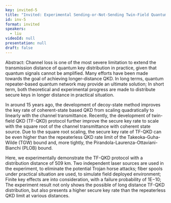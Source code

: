 ```yaml
---
key: invited-5
title: "Invited: Experimental Sending-or-Not-Sending Twin-Field Quantum Key Distribution over 509 km"
id: inv-5
format: invited
speakers:
  - liu
videoId: null
presentation: null
draft: false
---
```

Abstract: Channel loss is one of the most severe limitation to extend the transmission distance of quantum key distribution in practice, given that quantum signals cannot be amplified. Many efforts have been made towards the goal of achieving longer-distance QKD. In long terms, quantum repeater-based quantum network may provide an ultimate solution; In short term, both theoretical and experimental progress are made to distribute secure keys in longer distance in practical situation.

In around 15 years ago, the development of decoy-state method improves the key rate of coherent-state based QKD from scaling quadratically to linearly with the channel transmittance. Recently, the development of twin-field QKD (TF-QKD) protocol further improve the secure key rate to scale with the square root of the channel transmittance with coherent state source. Due to the square root scaling, the secure key rate of TF-QKD can be even higher than the repeaterless QKD rate limit of the Takeoka-Guha-Wilde (TGW) bound and, more tightly, the Pirandola-Laurenza-Ottaviani-Bianchi (PLOB) bound.

Here, we experimentally demonstrate the TF-QKD protocol with a distribution distance of 509 km. Two independent laser sources are used in the experiment, to eliminate the potential Trojan horse attacks; fiber spools under practical situation are used, to simulate field deployed environment; Finite key effects are into consideration, with a failure probability of 1E−10; The experiment result not only shows the possible of long distance TF-QKD distribution, but also presents a higher secure key rate than the repeaterless QKD limit at various distances.
